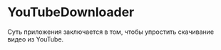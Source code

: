# YouTubeDownloader

Суть приложения заключается в том, чтобы упростить скачивание видео из YouTube.